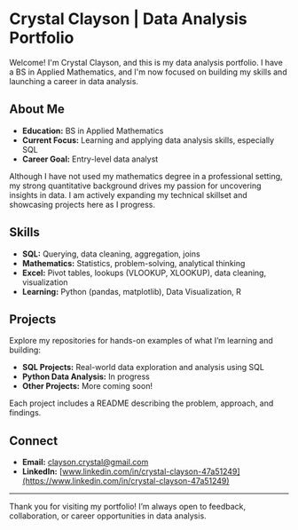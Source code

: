 # Crystal Clayson | Data Analysis Portfolio

Welcome! I'm Crystal Clayson, and this is my data analysis portfolio. I have a BS in Applied Mathematics, and I'm now focused on building my skills and launching a career in data analysis.

## About Me

- **Education:** BS in Applied Mathematics
- **Current Focus:** Learning and applying data analysis skills, especially SQL
- **Career Goal:** Entry-level data analyst

Although I have not used my mathematics degree in a professional setting, my strong quantitative background drives my passion for uncovering insights in data. I am actively expanding my technical skillset and showcasing projects here as I progress.

## Skills

- **SQL:** Querying, data cleaning, aggregation, joins
- **Mathematics:** Statistics, problem-solving, analytical thinking
- **Excel:** Pivot tables, lookups (VLOOKUP, XLOOKUP), data cleaning, visualization
- **Learning:** Python (pandas, matplotlib), Data Visualization, R

## Projects

Explore my repositories for hands-on examples of what I’m learning and building:
- **SQL Projects:** Real-world data exploration and analysis using SQL
- **Python Data Analysis:** In progress
- **Other Projects:** More coming soon!

Each project includes a README describing the problem, approach, and findings.

## Connect

- **Email:** clayson.crystal@gmail.com
- **LinkedIn:** [www.linkedin.com/in/crystal-clayson-47a51249](https://www.linkedin.com/in/crystal-clayson-47a51249)

---

Thank you for visiting my portfolio! I’m always open to feedback, collaboration, or career opportunities in data analysis.
